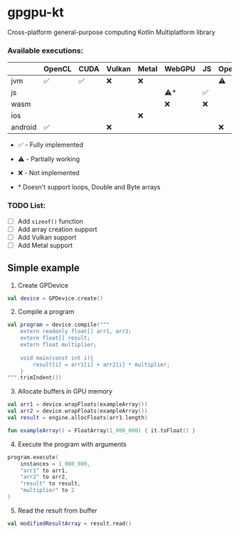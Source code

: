 # gpgpu-kt
Cross-platform general-purpose computing Kotlin Multiplatform library

### Available executions:
|         | OpenCL              | CUDA               | Vulkan | Metal | WebGPU    | JS                 | OpenGL    | Bytecode           | Interpreter        |
|---------|---------------------|--------------------|--------|-------|-----------|--------------------|-----------|--------------------|--------------------|
| jvm     | :white_check_mark:  | :white_check_mark: |   :x:  |  :x:  |           |                    | :warning: | :white_check_mark: | :white_check_mark: |
| js      |                     |                    |        |       |:warning:* | :white_check_mark: |           |                    | :white_check_mark: |
| wasm    |                     |                    |        |       |    :x:    |         :x:        |           |                    | :white_check_mark: |
| ios     |                     |                    |        |  :x:  |           |                    |           |                    | :white_check_mark: |
| android | :white_check_mark:  |                    |   :x:  |       |           |                    | :x:       |                    | :white_check_mark: |

- :white_check_mark: - Fully implemented
- :warning: - Partially working
- :x: - Not implemented

- \* Doesn't support loops, Double and Byte arrays 

### TODO List:
  - [ ] Add `sizeof()` function
  - [ ] Add array creation support
  - [ ] Add Vulkan support
  - [ ] Add Metal support

## Simple example 
1. Create GPDevice
```kotlin
val device = GPDevice.create()
```

2. Compile a program
```kotlin
val program = device.compile("""
    extern readonly float[] arr1, arr2;
    extern float[] result;
    extern float multiplier;
    
    void main(const int i){
        result[i] = arr1[i] + arr2[i] * multiplier;
    }
""".trimIndent())
```

3. Allocate buffers in GPU memory
```kotlin
val arr1 = device.wrapFloats(exampleArray())
val arr2 = device.wrapFloats(exampleArray())
val result = engine.allocFloats(arr1.length)

fun exampleArray() = FloatArray(1_000_000) { it.toFloat() }
```

4. Execute the program with arguments
```kotlin
program.execute(
    instances = 1_000_000,
    "arr1" to arr1,
    "arr2" to arr2,
    "result" to result,
    "multiplier" to 2
)
```

5. Read the result from buffer
```kotlin
val modifiedResultArray = result.read()
```
